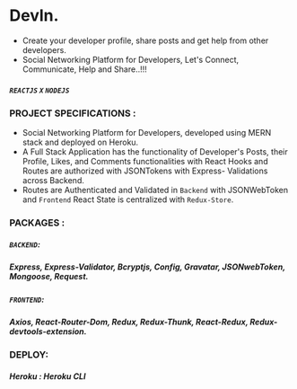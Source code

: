 # DevIn.
- Create your developer profile, share posts and get help from other developers.
- Social Networking Platform for Developers, Let's Connect, Communicate, Help and Share..!!!

##### `REACTJS` `X` `NODEJS`

### PROJECT SPECIFICATIONS :

- Social Networking Platform for Developers, developed using MERN stack and deployed on Heroku.
- A Full Stack Application has the functionality of Developer's Posts, their Profile, Likes, and Comments functionalities with React Hooks and Routes are authorized with JSONTokens with Express- Validations across Backend.
- Routes are Authenticated and Validated in `Backend` with JSONWebToken and `Frontend` React State is centralized with `Redux-Store`.

### PACKAGES :

##### `BACKEND`:
##### Express, Express-Validator, Bcryptjs, Config, Gravatar, JSONwebToken, Mongoose, Request.

##### `FRONTEND`:
##### Axios, React-Router-Dom, Redux, Redux-Thunk, React-Redux, Redux-devtools-extension.

### DEPLOY:
##### Heroku : Heroku CLI
